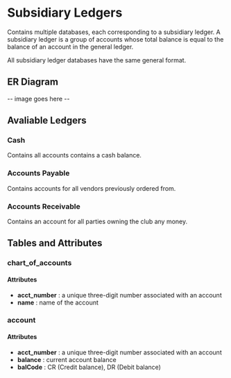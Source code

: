 # Subsidiary Ledgers

Contains multiple databases, each corresponding to a subsidiary ledger. A subsidiary ledger is a group of accounts whose total balance is equal to the balance of an account in the general ledger. 

All subsidiary ledger databases have the same general format.

## ER Diagram

-- image goes here --

## Avaliable Ledgers

### Cash

Contains all accounts contains a cash balance.

### Accounts Payable

Contains accounts for all vendors previously ordered from.

### Accounts Receivable

Contains an account for all parties owning the club any money.

## Tables and Attributes

### chart_of_accounts

#### Attributes

* **acct_number** : a unique three-digit number associated with an account
* **name** : name of the account

### account

#### Attributes

* **acct_number** : a unique three-digit number associated with an account
* **balance** : current account balance
* **balCode** : CR (Credit balance), DR (Debit balance)

